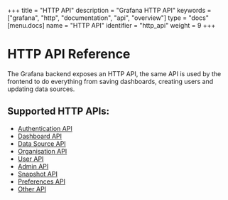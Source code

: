 +++
title = "HTTP API"
description = "Grafana HTTP API"
keywords = ["grafana", "http", "documentation", "api", "overview"]
type = "docs"
[menu.docs]
name = "HTTP API"
identifier = "http_api"
weight = 9
+++


# HTTP API Reference

The Grafana backend exposes an HTTP API, the same API is used by the frontend to do everything from saving
dashboards, creating users and updating data sources.

## Supported HTTP APIs:

* [Authentication API](/http_api/auth/)
* [Dashboard API](/http_api/dashboard/)
* [Data Source API](/http_api/data_source/)
* [Organisation API](/http_api/org/)
* [User API](/http_api/user/)
* [Admin API](/http_api/admin/)
* [Snapshot API](/http_api/snapshot/)
* [Preferences API](/http_api/preferences/)
* [Other API](/http_api/other/)
